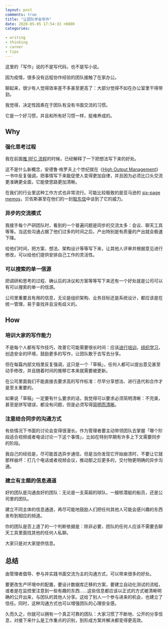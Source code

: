 ```yaml
---
layout: post
comments: true
title: "让团队学会写作"
date: 2020-05-05 17:54:33 +0800
categories: 

- writing
- thinking
- career
- tips
---
```


这里的「写作」说的不是写代码，也不是写小说。

因为疫情，很多没有远程协作经验的团队接触了在家办公。

聊起来，很少有人觉得效率差不多甚至更高了：大部分觉得不如在办公室里干得带劲。

我觉得，决定性因素在于团队有没有书面交流的习惯。

它是一个好习惯，并且和所有好习惯一样，挺难养成的。

## Why

### 强化思考过程

我在前面[推 RFC 流程](/2020/03/rfc-driven-architecture-process/)的时候，已经解释了一下把想法写下来的好处。

这不是什么新概念，安德鲁·格罗夫上个世纪就在《[High Output Management](https://www.amazon.com/High-Output-Management-Andrew-Grove-ebook/dp/B015VACHOK)》一书中反复强调，把事情写下来能促使人变得更加自律，并且因为必须比口头交流更准确更全面，它能使思路更加清晰。 

在我们的行业里这种工作方式也非常流行。可能比较极致的是亚马逊的 [six-page memos](https://observer.com/2019/06/amazon-ceo-jeff-bezos-meetings-success-strategy/)，贝佐斯甚至在他们的一封[股东信](https://www.sec.gov/Archives/edgar/data/1018724/000119312518121161/d456916dex991.htm)中谈到了它的威力。

### 异步的交流模式

我接手每个产研团队时，看到的一个普遍问题是同步的交流太多：会议、聊天工具等等。当这些沟通占据了他们过多的时间之后，产出特别是有质量的产出就会极速下降。

给他们时间，把方案、想法、架构设计等等写下来，让其他人评审并根据意见进行修改，可以给他们提供安排自己工作的灵活性。

### 可以搜索的单一信源

把调研和思考的过程、确认后的决议和方案等等写下来还有一个好处就是公司可以有可以搜索的单一的信源。

公司里重要且有用的信息，无论是组织架构、业务目标还是系统设计，都应该是在统一管理，易于查找并且没有歧义的。

## How

### 培训大家的写作能力

不是每个人都有写作技巧，改善它可能需要很长时间：应该[进行培训](https://developers.google.com/tech-writing)，[组织学习](https://philipkiely.com/wfsd/)，创造安全的环境，鼓励更多的写作，让团队敢于去写去分享。

但在每篇内部文档里反复强调，这只是一个「草稿」，任何人都可以提出意见甚至动手修改，并且随着时间的推移它本来就需要被更新。

在公司里面我们不能直接去要求高的写作标准：尽早分享想法、进行迭代和合作才是至关重要的。

如果说「草稿」一定要有什么要求的话，我觉得可以要求必须简明清晰：不完美，甚至是拼写错误，都没有问题，但是必须写得[简明而清晰](https://www.amazon.com/Writing-Well-30th-Anniversary-Nonfiction-ebook/dp/B0090RVGW0/)。

### 注意结合同步的沟通方式

有些情况下书面的讨论会变得很漫长。作为管理者要主动带领团队去掌握「哪个阶段适合视频或者电话讨论一下这个事情」，比如在特别早期有许多上下文需要同步的阶段。

我自己的经验是，尽可能首选异步通信，但是当你发现它开始崩溃时，不要让它就那样崩坏：打几个电话或者视频会议，推动那之后更多的，交付物更明确的异步沟通。

### 建立有主题的信息通道

好的团队是沟通良好的团队：无论是一支英超的球队，一艘核潜艇的船员，还是公司里的团队。

建立不同主体的信息通道，再尽可能地鼓励人们把任何其他人可能会感兴趣的东西发布到相应的频道。

你的团队是否上道了的一个判断依据是：除非必要，团队的任何人应该不需要去聊天工具里面找其他的任何人私聊。

大家只是对大家提供信息。

## 总结

由管理者倡导、参与并实践书面交流为主的沟通方式，可以带来很多的好处。

要更改生产环境中的配置，要设计数据库迁移的方案，要建立自动化测试的流程，或者是在监控里注意到一些有趣的东西……这些信息都应该以正式的方式被清晰明确的公开出来，与团队的其他人分享。这给了别人一个参与进来的机会，也建立了信任。同时，这种沟通方式也可以增强团队的心理安全感。

久而久之，你就可以拥有一个真正可靠的团队：大家习惯了不断地、公开的分享信息，对接下来什么是工作重点的识别，到形成方案并解决都变得更高效。




